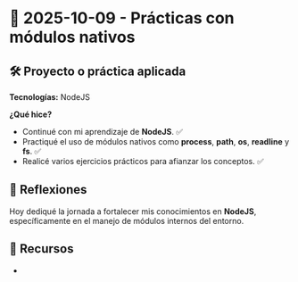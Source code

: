 # 📅 2025-10-09 - Prácticas con módulos nativos

## 🛠️ Proyecto o práctica aplicada  

**Tecnologías:** NodeJS

**¿Qué hice?**

- Continué con mi aprendizaje de **NodeJS**. ✅  
- Practiqué el uso de módulos nativos como **process**, **path**, **os**, **readline** y **fs**. ✅  
- Realicé varios ejercicios prácticos para afianzar los conceptos. ✅  

## 💭 Reflexiones  

Hoy dediqué la jornada a fortalecer mis conocimientos en **NodeJS**, específicamente en el manejo de módulos internos del entorno.

## 🔗 Recursos  
-